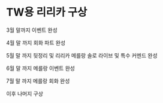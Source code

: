 # TW용 리리카 구상

3월 말까지 이벤트 완성

4월 말 까지 회화 파트 완성

5월 말 까지 뒷정리 및 리리카 메를랑 솔로 라이브 및 특수 커멘드 완성

6월 말 까지 메를랑 이벤트 완성

7월 말 까지 메를랑 회화 완성

이후 나머지 구상
